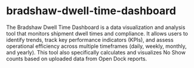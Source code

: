 # bradshaw-dwell-time-dashboard
 The Bradshaw Dwell Time Dashboard is a data visualization and analysis tool that monitors shipment dwell times and compliance. It allows users to identify trends, track key performance indicators (KPIs), and assess operational efficiency across multiple timeframes (daily, weekly, monthly, and yearly).  This tool also specifically calculates and visualizes No Show counts based on uploaded data from Open Dock reports.
